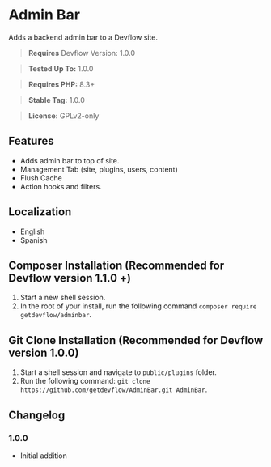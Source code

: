 
# Admin Bar
Adds a backend admin bar to a Devflow site.

> __Requires__ Devflow Version: 1.0.0

> __Tested Up To:__ 1.0.0

> __Requires PHP:__ 8.3+

> __Stable Tag:__ 1.0.0

> __License:__ GPLv2-only

## Features
- Adds admin bar to top of site.
- Management Tab (site, plugins, users, content)
- Flush Cache
- Action hooks and filters.

## Localization
* English
* Spanish

## Composer Installation (Recommended for Devflow version 1.1.0 +)
1. Start a new shell session.
2. In the root of your install, run the following command ```composer require getdevflow/adminbar```.

## Git Clone Installation (Recommended for Devflow version 1.0.0)
1. Start a shell session and navigate to ```public/plugins``` folder.
2. Run the following command: ```git clone https://github.com/getdevflow/AdminBar.git AdminBar```.

## Changelog

### 1.0.0
- Initial addition
